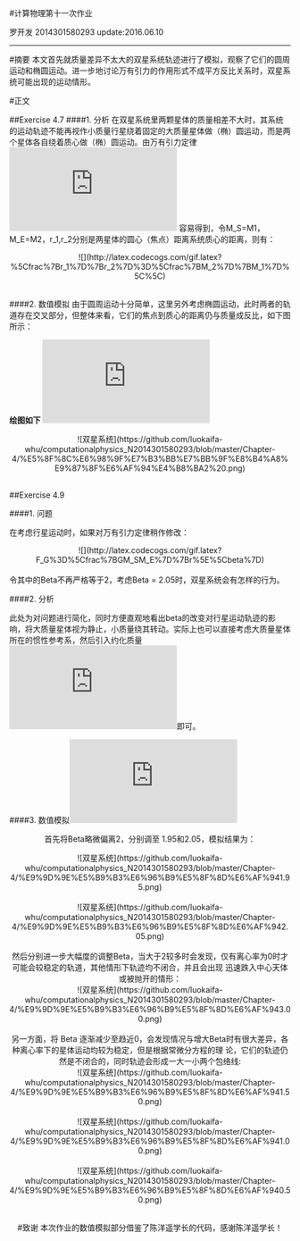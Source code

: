 #计算物理第十一次作业

   罗开发  2014301580293  update:2016.06.10
  
---------------

#摘要
本文首先就质量差异不太大的双星系统轨迹进行了模拟，观察了它们的圆周运动和椭圆运动。进一步地讨论万有引力的作用形式不成平方反比关系时，双星系统可能出现的运动情形。

#正文

##Exercise 4.7
####1. 分析
在双星系统里两颗星体的质量相差不大时，其系统的运动轨迹不能再视作小质量行星绕着固定的大质量星体做（椭）圆运动，而是两个星体各自绕着质心做（椭）圆运动。由万有引力定律 ![](http://latex.codecogs.com/gif.latex?F_G%3D%5Cfrac%7BGM_sM_E%7D%7Br%5E2%7D) 容易得到，令M_S=M1，M_E=M2，r_1,r_2分别是两星体的圆心（焦点）距离系统质心的距离，则有：<br/>
<div align=center>![](http://latex.codecogs.com/gif.latex?%5Cfrac%7Br_1%7D%7Br_2%7D%3D%5Cfrac%7BM_2%7D%7BM_1%7D%5C%5C)</div><br/>

####2. 数值模拟
由于圆周运动十分简单，这里另外考虑椭圆运动，此时两者的轨道存在交叉部分，但整体来看，它们的焦点到质心的距离仍与质量成反比，如下图所示：<br/>

**绘图如下  ![戳我查看代码](https://github.com/luokaifa-whu/computationalphysics_N2014301580293/blob/master/Chapter-4/the%20codes%20of%20exercise%204.7%20.py)**

<div align=center>![双星系统](https://github.com/luokaifa-whu/computationalphysics_N2014301580293/blob/master/Chapter-4/%E5%8F%8C%E6%98%9F%E7%B3%BB%E7%BB%9F%E8%B4%A8%E9%87%8F%E6%AF%94%E4%B8%BA2%20.png)</div><br/>

##Exercise 4.9

####1. 问题

在考虑行星运动时，如果对万有引力定律稍作修改：<br/>

<div align=center>![](http://latex.codecogs.com/gif.latex?F_G%3D%5Cfrac%7BGM_SM_E%7D%7Br%5E%5Cbeta%7D)<div/><br/>
<div align=left>
令其中的Beta不再严格等于2，考虑Beta = 2.05时，双星系统会有怎样的行为。

####2. 分析

此处为对问题进行简化，同时方便直观地看出beta的改变对行星运动轨迹的影响，将大质量星体视为静止，小质量绕其转动。实际上也可以直接考虑大质量星体所在的惯性参考系，然后引入约化质量![约化质量](http://latex.codecogs.com/gif.latex?%5Cmu%20%3D%20%5Cfrac%7Bm_1m_2%7D%7Bm_1&plus;m_2%7D)即可。

####3. 数值模拟![戳我查看代码](https://github.com/luokaifa-whu/computationalphysics_N2014301580293/blob/master/Chapter-4/the%20codes%20of%20exercise%204.9%20.py)
</div>

首先将Beta略微偏离2，分别调至 1.95和2.05，模拟结果为：<br/>
<div align=center>![双星系统](https://github.com/luokaifa-whu/computationalphysics_N2014301580293/blob/master/Chapter-4/%E9%9D%9E%E5%B9%B3%E6%96%B9%E5%8F%8D%E6%AF%941.95.png)</div><br/>
<div align=center>![双星系统](https://github.com/luokaifa-whu/computationalphysics_N2014301580293/blob/master/Chapter-4/%E9%9D%9E%E5%B9%B3%E6%96%B9%E5%8F%8D%E6%AF%942.05.png)</div><br/>
然后分别进一步大幅度的调整Beta，当大于2较多时会发现，仅有离心率为0时才可能会较稳定的轨道，其他情形下轨迹均不闭合，并且会出现
迅速跌入中心天体或被抛开的情形：<br/>
<div align=center>![双星系统](https://github.com/luokaifa-whu/computationalphysics_N2014301580293/blob/master/Chapter-4/%E9%9D%9E%E5%B9%B3%E6%96%B9%E5%8F%8D%E6%AF%943.00.png)</div><br/>
另一方面，将 Beta 逐渐减少至趋近0，会发现情况与增大Beta时有很大差异，各种离心率下的星体运动均较为稳定，但是根据常微分方程的理
论，它们的轨迹仍然是不闭合的，同时轨迹会形成一大一小两个包络线:<br/>
<div align=center>![双星系统](https://github.com/luokaifa-whu/computationalphysics_N2014301580293/blob/master/Chapter-4/%E9%9D%9E%E5%B9%B3%E6%96%B9%E5%8F%8D%E6%AF%941.50.png)</div><br/>
<div align=center>![双星系统](https://github.com/luokaifa-whu/computationalphysics_N2014301580293/blob/master/Chapter-4/%E9%9D%9E%E5%B9%B3%E6%96%B9%E5%8F%8D%E6%AF%941.00.png)</div><br/>
<div align=center>![双星系统](https://github.com/luokaifa-whu/computationalphysics_N2014301580293/blob/master/Chapter-4/%E9%9D%9E%E5%B9%B3%E6%96%B9%E5%8F%8D%E6%AF%940.50.png)</div><br/>

#致谢
本次作业的数值模拟部分借鉴了陈洋遥学长的代码，感谢陈洋遥学长！
